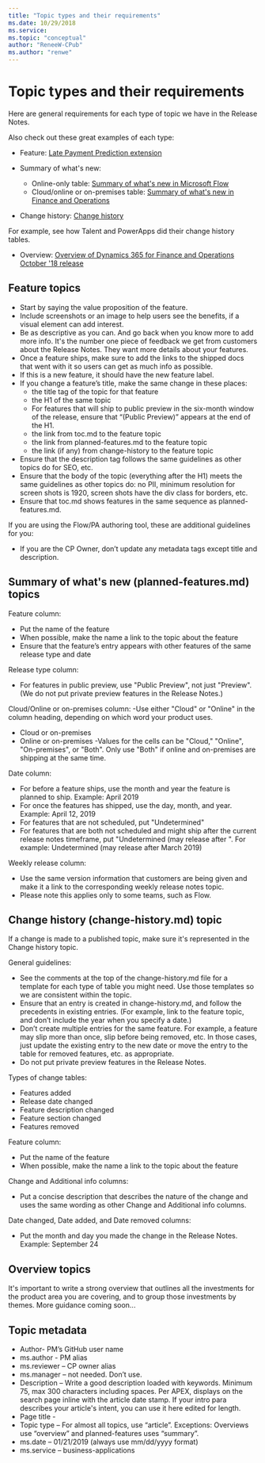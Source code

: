```yaml
---
title: "Topic types and their requirements"
ms.date: 10/29/2018
ms.service: 
ms.topic: "conceptual"
author: "ReneeW-CPub"
ms.author: "renwe"
---
```

# Topic types and their requirements
Here are general requirements for each type of topic we have in the Release Notes. 

Also check out these great examples of each type: 

- Feature: [Late Payment Prediction extension](https://docs.microsoft.com/en-us/business-applications-release-notes/October18/dynamics365-business-central/late-payment-prediction)

- Summary of what's new: 
  - Online-only table: [Summary of what's new in Microsoft Flow](https://docs.microsoft.com/en-us/business-applications-release-notes/October18/microsoft-flow/planned-features)
  - Cloud/online or on-premises table: [Summary of what's new in Finance and Operations](https://docs.microsoft.com/en-us/business-applications-release-notes/October18/dynamics365-finance-operations/planned-features)

- Change history: [Change history](https://docs.microsoft.com/en-us/business-applications-release-notes/October18/change-history)

For example, see how Talent and PowerApps did their change history tables. 

- Overview: [Overview of Dynamics 365 for Finance and Operations October '18 release](https://docs.microsoft.com/en-us/business-applications-release-notes/October18/dynamics365-finance-operations/)



## Feature topics

- Start by saying the value proposition of the feature.
- Include screenshots or an image to help users see the benefits, if a visual element can add interest.
- Be as descriptive as you can. And go back when you know more to add more info. It's the number one piece of feedback we get from customers about the Release Notes. They want more details about your features. 
- Once a feature ships, make sure to add the links to the shipped docs that went with it so users can get as much info as possible.
- If this is a new feature, it should have the new feature label.
- If you change a feature’s title, make the same change in these places:
  - the title tag of the topic for that feature 
  - the H1 of the same topic
  - For features that will ship to public preview in the six-month window of the release, ensure that “(Public Preview)” appears at the end of the H1.
  -  the link from toc.md to the feature topic
  - the link from planned-features.md to the feature topic
  - the link (if any) from change-history to the feature topic
- Ensure that the description tag follows the same guidelines as other topics do for SEO, etc.
- Ensure that the body of the topic (everything after the H1) meets the same guidelines as other topics do: no PII, minimum resolution for screen shots is 1920, screen shots have the div class for borders, etc.
- Ensure that toc.md shows features in the same sequence as planned-features.md.

If you are using the Flow/PA authoring tool, these are additional guidelines for you:
- If you are the CP Owner, don’t update any metadata tags except title and description.

## Summary of what's new (planned-features.md) topics 

Feature column:
- Put the name of the feature
- When possible, make the name a link to the topic about the feature
- Ensure that the feature’s entry appears with other features of the same release type and date

Release type column:
- For features in public preview, use "Public Preview", not just "Preview". (We do not put private preview features in the Release Notes.)

Cloud/Online or on-premises column:
-Use either "Cloud" or "Online" in the column heading, depending on which word your product uses. 
  - Cloud or on-premises
  - Online or on-premises
 -Values for the cells can be "Cloud," "Online", "On-premises", or "Both". Only use "Both" if online and on-premises are shipping at the same time.

Date column:
- For before a feature ships, use the month and year the feature is planned to ship. Example: April 2019
- For once the features has shipped, use the day, month, and year. Example: April 12, 2019
- For features that are not scheduled, put "Undetermined"
- For features that are both not scheduled and might ship after the current release notes timeframe, put "Undetermined (may release after ". For example: Undetermined (may release after March 2019)


Weekly release column:
- Use the same version information that customers are being given and make it a link to the corresponding weekly release notes topic.
- Please note this applies only to some teams, such as Flow.


## Change history (change-history.md) topic
If a change is made to a published topic, make sure it's represented in the Change history topic.

General guidelines:
- See the comments at the top of the change-history.md file for a template for each type of table you might need. Use those templates so we are consistent within the topic. 
- Ensure that an entry is created in change-history.md, and follow the precedents in existing entries. (For example, link to the feature topic, and don’t include the year when you specify a date.)
- Don’t create multiple entries for the same feature. For example, a feature may slip more than once, slip before being removed, etc. In those cases, just update the existing entry to the new date or move the entry to the table for removed features, etc. as appropriate.
- Do not put private preview features in the Release Notes.

Types of change tables:
- Features added
- Release date changed
- Feature description changed
- Feature section changed
- Features removed

Feature column:
- Put the name of the feature
- When possible, make the name a link to the topic about the feature

Change and Additional info columns:
- Put a concise description that describes the nature of the change and uses the same wording as other Change and Additional info columns.

Date changed, Date added, and Date removed columns:
- Put the month and day you made the change in the Release Notes. Example: September 24  

## Overview topics
It's important to write a strong overview that outlines all the investments for the product area you are covering, and to group those investments by themes. More guidance coming soon...

## Topic metadata

- Author- PM’s GitHub user name
- ms.author - PM alias
- ms.reviewer – CP owner alias
- ms.manager – not needed. Don’t use.
- Description – Write a good description loaded with keywords. Minimum 75, max 300 characters including spaces. Per APEX, displays on the search page inline with the article date stamp. If your intro para describes your article's intent, you can use it here edited for length.
- Page title - 
- Topic type – For almost all topics, use “article”. Exceptions: Overviews use “overview” and planned-features uses “summary”. 
- ms.date – 01/21/2019 (always use mm/dd/yyyy format)
- ms.service – business-applications


